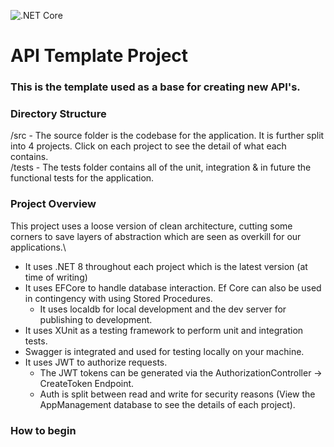 ![.NET Core](https://github.com/KnowlesLuke/APITemplate/actions/workflows/dotnet.yml/badge.svg)

# API Template Project

### This is the template used as a base for creating new API's.
### Directory Structure

/src - The source folder is the codebase for the application. It is further split into 4 projects. Click on each project to see the detail of what each contains.\
/tests - The tests folder contains all of the unit, integration & in future the functional tests for the application.

### Project Overview
This project uses a loose version of clean architecture, cutting some corners to save layers of abstraction which are seen as overkill for our applications.\

- It uses .NET 8 throughout each project which is the latest version (at time of writing)
- It uses EFCore to handle database interaction. Ef Core can also be used in contingency with using Stored Procedures.
  - It uses localdb for local development and the dev server for publishing to development.
- It uses XUnit as a testing framework to perform unit and integration tests.
- Swagger is integrated and used for testing locally on your machine.
- It uses JWT to authorize requests.
  - The JWT tokens can be generated via the AuthorizationController -> CreateToken Endpoint.
  - Auth is split between read and write for security reasons (View the AppManagement database to see the details of each project).

### How to begin

